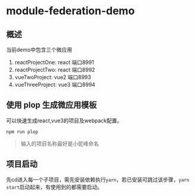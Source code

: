 # module-federation-demo
## 概述
当前demo中包含三个微应用

1. reactProjectOne: react 端口8991
2. reactProjectTwo: react 端口8992
3. vueTwoProject: vue2 端口8993
4. vueThreeProject: vue3 端口8994

## 使用 plop 生成微应用模板

可以快速生成react,vue3的项目及webpack配置。

```
npm run plop
```

> 输入的项目名称最好是小驼峰命名

## 项目启动

先cd进入每一个子项目，需先安装依赖执行`yarn`，若已安装可跳过该步骤，`yarn start`启动起来，有使用到的都需要启动。